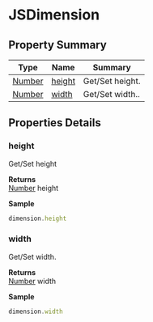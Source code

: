 #  JSDimension


## Property Summary

| Type                                                  | Name                    | Summary                                                                                                           |
| ----------------------------------------------------- | ----------------------- | ----------------------------------------------------------------------------------------------------------------- |
| [Number](JSLib/Number.md) | [height](JSDimension.md#height)                   | Get/Set height.                                    |
| [Number](JSLib/Number.md) | [width](JSDimension.md#width)                   | Get/Set width..                                    |

## Properties Details

### height

Get/Set height

**Returns**\
[Number](JSLib/Number.md) height


**Sample**

```javascript
dimension.height
```
### width

Get/Set width.

**Returns**\
[Number](JSLib/Number.md) width


**Sample**

```javascript
dimension.width
```

